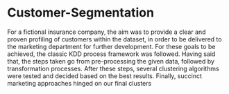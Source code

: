 # Customer-Segmentation

For a fictional insurance company, the aim was to provide a clear and proven profiling of customers within the dataset, in order to be delivered to the marketing department for further development.
For these goals to be achieved, the classic KDD process framework was followed. Having said that, the steps taken go from pre-processing the given data, followed by transformation processes. After these steps, several clustering algorithms were tested and decided based on the best results. Finally, succinct marketing approaches hinged on our final clusters
